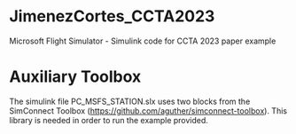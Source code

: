 # JimenezCortes_CCTA2023
Microsoft Flight Simulator - Simulink code for CCTA 2023 paper example

# Auxiliary Toolbox
The simulink file PC_MSFS_STATION.slx uses two blocks from the SimConnect Toolbox (https://github.com/aguther/simconnect-toolbox). This library is needed in order to run the example provided.
